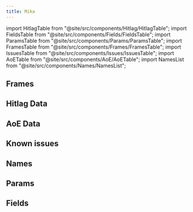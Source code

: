 ```yaml
---
title: Mika
---
```


import HitlagTable from "@site/src/components/Hitlag/HitlagTable";
import FieldsTable from "@site/src/components/Fields/FieldsTable";
import ParamsTable from "@site/src/components/Params/ParamsTable";
import FramesTable from "@site/src/components/Frames/FramesTable";
import IssuesTable from "@site/src/components/Issues/IssuesTable";
import AoETable from "@site/src/components/AoE/AoETable";
import NamesList from "@site/src/components/Names/NamesList";

## Frames

<FramesTable item_key="mika" />

## Hitlag Data

<HitlagTable item_key="mika" />

## AoE Data

<AoETable item_key="mika" />

## Known issues

<IssuesTable item_key="mika" />

## Names

<NamesList item_key="mika" />

## Params

<ParamsTable item_key="mika" />

## Fields

<FieldsTable item_key="mika" />
